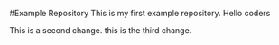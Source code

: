 #Example Repository
This is my first example repository.
Hello coders

This is a second change.
this is the third change.